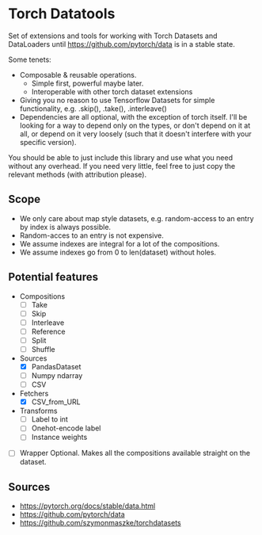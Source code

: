 # Torch Datatools

Set of extensions and tools for working with Torch Datasets and DataLoaders until <https://github.com/pytorch/data> is in a stable state.

Some tenets:

- Composable & reusable operations.
  - Simple first, powerful maybe later.
  - Interoperable with other torch dataset extensions
- Giving you no reason to use Tensorflow Datasets for simple functionality, e.g. .skip(), .take(), .interleave()
- Dependencies are all optional, with the exception of torch itself. I'll be looking for a way to depend only on the types, or don't depend on it at all, or depend on it very loosely (such that it doesn't interfere with your specific version).

You should be able to just include this library and use what you need without any overhead. If you need very little, feel free to just copy the relevant methods (with attribution please).

## Scope

- We only care about map style datasets, e.g. random-access to an entry by index is always possible.
- Random-acces to an entry is not expensive.
- We assume indexes are integral for a lot of the compositions.
- We assume indexes go from 0 to len(dataset) without holes.

## Potential features

- Compositions
  - [ ] Take
  - [ ] Skip
  - [ ] Interleave
  - [ ] Reference
  - [ ] Split
  - [ ] Shuffle
- Sources
  - [x] PandasDataset
  - [ ] Numpy ndarray
  - [ ] CSV
- Fetchers
  - [x] CSV_from_URL
- Transforms
  - [ ] Label to int
  - [ ] Onehot-encode label
  - [ ] Instance weights
- [ ] Wrapper
      Optional. Makes all the compositions available straight on the dataset.

## Sources

- <https://pytorch.org/docs/stable/data.html>
- <https://github.com/pytorch/data>
- <https://github.com/szymonmaszke/torchdatasets>
